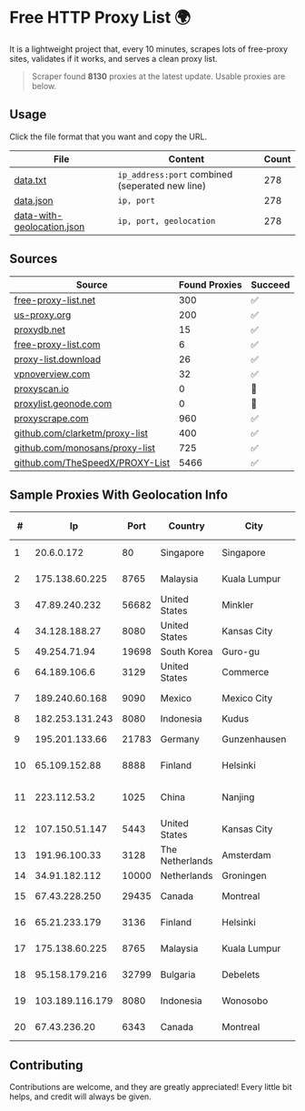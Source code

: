
# Free HTTP Proxy List 🌍

It is a lightweight project that, every 10 minutes, scrapes lots of free-proxy sites, validates if it works, and serves a clean proxy list.


> Scraper found **8130** proxies at the latest update. Usable proxies are below.

## Usage

Click the file format that you want and copy the URL.


|File|Content|Count|
|----|-------|-----|
|[data.txt](https://raw.githubusercontent.com/themiralay/Proxy-List-World/master/data.txt)|`ip_address:port` combined (seperated new line)|278|
|[data.json](https://raw.githubusercontent.com/themiralay/Proxy-List-World/master/data.json)|`ip, port`|278|
|[data-with-geolocation.json](https://raw.githubusercontent.com/themiralay/Proxy-List-World/master/data-with-geolocation.json)|`ip, port, geolocation`|278|

## Sources

|Source|Found Proxies|Succeed|
|------|-------------|-------|
|[free-proxy-list.net](https://free-proxy-list.net)|300|✅|
|[us-proxy.org](https://www.us-proxy.org)|200|✅|
|[proxydb.net](http://proxydb.net)|15|✅|
|[free-proxy-list.com](https://free-proxy-list.com/?page=&port=&type%5B%5D=http&type%5B%5D=https&up_time=0&search=Search)|6|✅|
|[proxy-list.download](https://www.proxy-list.download/HTTP)|26|✅|
|[vpnoverview.com](https://vpnoverview.com/privacy/anonymous-browsing/free-proxy-servers)|32|✅|
|[proxyscan.io](https://www.proxyscan.io)|0|🚫|
|[proxylist.geonode.com](https://proxylist.geonode.com/api/proxy-list?limit=300&page=1&sort_by=lastChecked&sort_type=desc&protocols=http,https)|0|🚫|
|[proxyscrape.com](https://api.proxyscrape.com/v2/?request=displayproxies&protocol=http&timeout=10000&country=all&ssl=all&anonymity=all)|960|✅|
|[github.com/clarketm/proxy-list](https://raw.githubusercontent.com/clarketm/proxy-list/master/proxy-list-raw.txt)|400|✅|
|[github.com/monosans/proxy-list](https://raw.githubusercontent.com/monosans/proxy-list/main/proxies/http.txt)|725|✅|
|[github.com/TheSpeedX/PROXY-List](https://raw.githubusercontent.com/TheSpeedX/PROXY-List/master/http.txt)|5466|✅|


## Sample Proxies With Geolocation Info

|#|Ip|Port|Country|City|Internet Service Provider|
|-|--|----|-------|----|-------------------------|
|1|20.6.0.172|80|Singapore|Singapore|Microsoft Corporation|
|2|175.138.60.225|8765|Malaysia|Kuala Lumpur|Telekom Malaysia Berhad|
|3|47.89.240.232|56682|United States|Minkler|Alibaba.com LLC|
|4|34.128.188.27|8080|United States|Kansas City|Google LLC|
|5|49.254.71.94|19698|South Korea|Guro-gu|HAIonNet|
|6|64.189.106.6|3129|United States|Commerce|Apogee Telecom Inc.|
|7|189.240.60.168|9090|Mexico|Mexico City|Uninet S.A. de C.V.|
|8|182.253.131.243|8080|Indonesia|Kudus|BIZNET|
|9|195.201.133.66|21783|Germany|Gunzenhausen|Hetzner Online GmbH|
|10|65.109.152.88|8888|Finland|Helsinki|Hetzner Online GmbH|
|11|223.112.53.2|1025|China|Nanjing|China Mobile communications corporation|
|12|107.150.51.147|5443|United States|Kansas City|Nocix, LLC|
|13|191.96.100.33|3128|The Netherlands|Amsterdam|NovoServe B.V.|
|14|34.91.182.112|10000|Netherlands|Groningen|Google LLC|
|15|67.43.228.250|29435|Canada|Montreal|GloboTech Communications|
|16|65.21.233.179|3136|Finland|Helsinki|Hetzner Online GmbH|
|17|175.138.60.225|8765|Malaysia|Kuala Lumpur|Telekom Malaysia Berhad|
|18|95.158.179.216|32799|Bulgaria|Debelets|Videosat 21 Vek OOD|
|19|103.189.116.179|8080|Indonesia|Wonosobo|PT Callysta Total Solusindo|
|20|67.43.236.20|6343|Canada|Montreal|GloboTech Communications|



## Contributing

Contributions are welcome, and they are greatly appreciated! Every
little bit helps, and credit will always be given.

